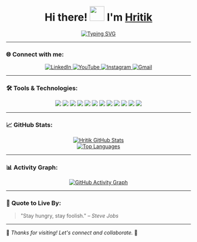 <h1 align="center">Hi there! <img src="https://raw.githubusercontent.com/nixin72/nixin72/master/wave.gif" height="40" width="40"> I'm <a href="https://www.linkedin.com/in/hritiksrivastav/" target="_blank">Hritik</a></h1>

<div align="center">
    
[![Typing SVG](https://readme-typing-svg.demolab.com?font=Fira+Code&weight=900&size=23&duration=3000&pause=500&color=FDFEFE&background=2A2E3425&center=true&vCenter=true&&lines=Welcome+to+my+GitHub+profile!;CSE'25+Undergrad;Passionate+about+Full+Stack+Development+%26+AI)](https://git.io/typing-svg)

</div>

---

### 🌐 Connect with me:

<div align="center">
  <a href="https://www.linkedin.com/in/hritiksrivastav/" target="_blank">
    <img src="https://img.shields.io/badge/LinkedIn-0077B5?style=for-the-badge&logo=linkedin&logoColor=white" alt="LinkedIn" />
  </a>
  <a href="https://www.youtube.com/@hritiksrivastav" target="_blank">
    <img src="https://img.shields.io/badge/YouTube-FF0000?style=for-the-badge&logo=youtube&logoColor=white" alt="YouTube" />
  </a>
  <a href="https://instagram.com/hritiksrivastav" target="_blank">
    <img src="https://img.shields.io/badge/Instagram-E4405F?style=for-the-badge&logo=instagram&logoColor=white" alt="Instagram" />
  </a>
  <a href="mailto:hritiksrivastav@gmail.com">
    <img src="https://img.shields.io/badge/Gmail-D14836?style=for-the-badge&logo=gmail&logoColor=white" alt="Gmail" />
  </a>
</div>

---

### 🛠️ Tools & Technologies:

<p align="center">

  <!-- Frontend -->
  <img src="https://img.shields.io/badge/HTML5-E34F26?style=for-the-badge&logo=html5&logoColor=white" />
  <img src="https://img.shields.io/badge/CSS3-1572B6?style=for-the-badge&logo=css3&logoColor=white" />
  <img src="https://img.shields.io/badge/JavaScript-F7DF1E?style=for-the-badge&logo=javascript&logoColor=black" />
  <img src="https://img.shields.io/badge/Tailwind_CSS-38B2AC?style=for-the-badge&logo=tailwind-css&logoColor=white" />
  <img src="https://img.shields.io/badge/React-61DAFB?style=for-the-badge&logo=react&logoColor=black" />

  <!-- Backend -->
  <img src="https://img.shields.io/badge/Node.js-339933?style=for-the-badge&logo=nodedotjs&logoColor=white" />
  <img src="https://img.shields.io/badge/Express.js-000000?style=for-the-badge&logo=express&logoColor=white" />
  <img src="https://img.shields.io/badge/Django-092E20?style=for-the-badge&logo=django&logoColor=white" />

  <!-- Database -->
  <img src="https://img.shields.io/badge/MongoDB-47A248?style=for-the-badge&logo=mongodb&logoColor=white" />

  <!-- Languages & AI -->
  <img src="https://img.shields.io/badge/Python-3776AB?style=for-the-badge&logo=python&logoColor=white" />
  <img src="https://img.shields.io/badge/OpenCV-5C3EE8?style=for-the-badge&logo=opencv&logoColor=white" />
  <img src="https://img.shields.io/badge/CNN-FF6F61?style=for-the-badge&logo=tensorflow&logoColor=white" />

</p>

---

### 📈 GitHub Stats:

<div align="center">
  <a href="https://github.com/hritiksrivastav/github-readme-stats">
    <img alt="Hritik GitHub Stats" src="https://github-readme-stats.vercel.app/api?username=hritiksrivastav&show_icons=true&count_private=true&theme=react&hide_border=true&bg_color=0D1117" />
  </a>
  <br/>
  <a href="https://github.com/hritiksrivastav/github-readme-stats">
    <img alt="Top Languages" src="https://github-readme-stats.vercel.app/api/top-langs/?username=hritiksrivastav&langs_count=8&layout=compact&theme=react&hide_border=true&bg_color=0D1117" />
  </a>
</div>

---

### 📊 Activity Graph:

<div align="center">
  <a href="https://github.com/hritiksrivastav">
    <img alt="GitHub Activity Graph" src="https://github-readme-activity-graph.vercel.app/graph?username=hritiksrivastav&theme=react-dark" />
  </a>
</div>

---

### 💬 Quote to Live By:

> "Stay hungry, stay foolish." – *Steve Jobs*

---

🌟 _Thanks for visiting! Let's connect and collaborate._ 🚀


